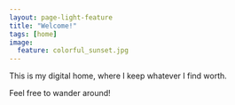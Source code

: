 ```yaml
---
layout: page-light-feature
title: "Welcome!"
tags: [home]
image:
  feature: colorful_sunset.jpg
---
```


This is my digital home, where I keep whatever I find worth. 

Feel free to wander around!